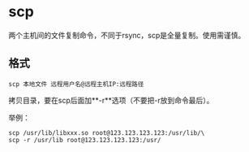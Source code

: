 scp
====
两个主机间的文件复制命令，不同于rsync，scp是全量复制。使用需谨慎。

## 格式
```
scp 本地文件 远程用户名@远程主机IP:远程路径
```
拷贝目录，要在scp后面加**-r**选项（不要把-r放到命令最后）。

举例：
```
scp /usr/lib/libxxx.so root@123.123.123.123:/usr/lib/\
scp -r /usr/lib root@123.123.123.123:/usr/
```
